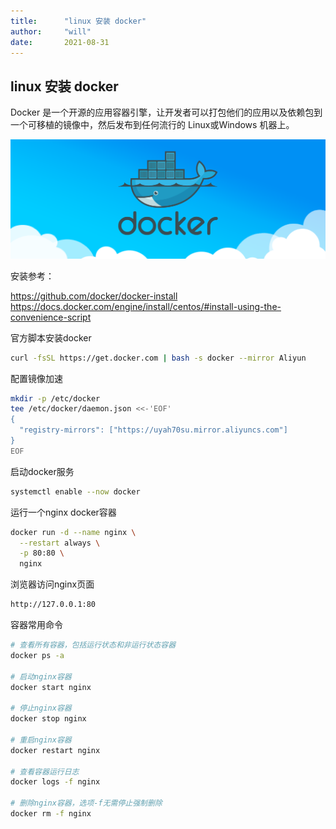 ```yaml
---
title:      "linux 安装 docker"
author:     "will"
date:       2021-08-31
---
```


## linux 安装 docker

Docker 是一个开源的应用容器引擎，让开发者可以打包他们的应用以及依赖包到一个可移植的镜像中，然后发布到任何流行的 Linux或Windows 机器上。

![](docker.png)

安装参考：

<https://github.com/docker/docker-install>
<https://docs.docker.com/engine/install/centos/#install-using-the-convenience-script>

官方脚本安装docker

```bash
curl -fsSL https://get.docker.com | bash -s docker --mirror Aliyun
```

配置镜像加速

```bash
mkdir -p /etc/docker
tee /etc/docker/daemon.json <<-'EOF'
{
  "registry-mirrors": ["https://uyah70su.mirror.aliyuncs.com"]
}
EOF
```

启动docker服务

```bash
systemctl enable --now docker
```

运行一个nginx docker容器

```bash
docker run -d --name nginx \
  --restart always \
  -p 80:80 \
  nginx
```

浏览器访问nginx页面

```bash
http://127.0.0.1:80
```

容器常用命令

```bash
# 查看所有容器，包括运行状态和非运行状态容器
docker ps -a

# 启动nginx容器
docker start nginx

# 停止nginx容器
docker stop nginx

# 重启nginx容器
docker restart nginx

# 查看容器运行日志
docker logs -f nginx

# 删除nginx容器，选项-f无需停止强制删除
docker rm -f nginx
```

